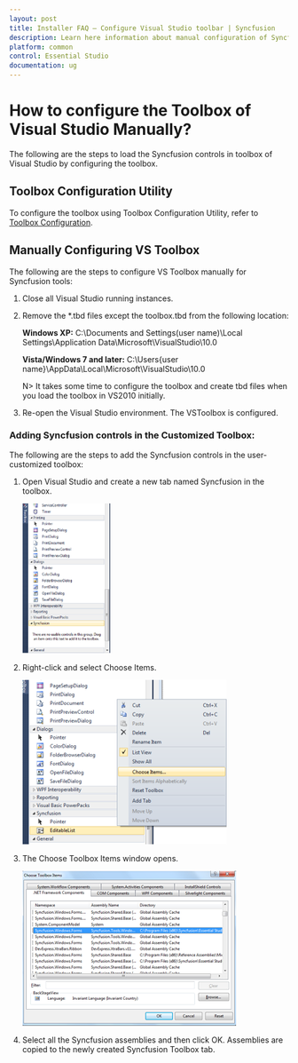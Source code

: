 ```yaml
---
layout: post
title: Installer FAQ – Configure Visual Studio toolbar | Syncfusion
description: Learn here information about manual configuration of Syncfusion controls in Visual Studio and more details.
platform: common
control: Essential Studio
documentation: ug
---
```


# How to configure the Toolbox of Visual Studio Manually?

The following are the steps to load the Syncfusion controls in toolbox of Visual Studio by configuring the toolbox.

## Toolbox Configuration Utility

To configure the toolbox using Toolbox Configuration Utility, refer to [Toolbox Configuration](/common/essential-studio/utilities#toolbox-configuration).

## Manually Configuring VS Toolbox

The following are the steps to configure VS Toolbox manually for Syncfusion tools:

1. Close all Visual Studio running instances.
2. Remove the *.tbd files except the toolbox.tbd from the following location:

   **Windows XP:**
   C:\Documents and Settings\(user name)\Local Settings\Application Data\Microsoft\VisualStudio\10.0

   **Vista/Windows 7 and later:**
   C:\Users\{user name}\AppData\Local\Microsoft\VisualStudio\10.0

    N> It takes some time to configure the toolbox and create tbd files when you load the toolbox in VS2010 initially.

3. Re-open the Visual Studio environment. The VSToolbox is configured.

### Adding Syncfusion controls in the Customized Toolbox:

The following are the steps to add the Syncfusion controls in the user-customized toolbox:

1. Open Visual Studio and create a new tab named Syncfusion in the toolbox.

   ![Create tab](Manually-Configuring-VS-Toolbox_images/Manually-Configuring-VS-Toolbox_img2.png)

2. Right-click and select Choose Items.

   ![Choose assemblies](Manually-Configuring-VS-Toolbox_images/Manually-Configuring-VS-Toolbox_img3.png)

3. The Choose Toolbox Items window opens.

   ![Choose Toolbox Items window](Manually-Configuring-VS-Toolbox_images/Manually-Configuring-VS-Toolbox_img4.png)

4. Select all the Syncfusion assemblies and then click OK. Assemblies are copied to the newly created Syncfusion Toolbox tab. 
